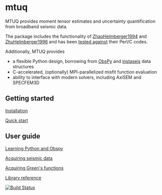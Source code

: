 # mtuq

MTUQ provides *m*oment *t*ensor estimates and *u*ncertainty *q*uantification from broadband seismic data.  

The package includes the functionality of [ZhaoHelmberger1994] and [ZhuHelmberger1996] and has been [tested against](https://github.com/uafgeotools/mtuq/blob/master/tests/benchmark_cap_vs_mtuq.py) their Perl/C codes.

Additionally, MTUQ provides

- a flexible Python design, borrowing from [ObsPy] and [instaseis] data structures
- C-accelerated, (optionally) MPI-parallelized misfit function evaluation
- ability to interface with modern solvers, including AxiSEM and SPECFEM3D



## Getting started

[Installation](https://uafgeotools.github.io/mtuq/install/index.html)

[Quick start](https://uafgeotools.github.io/mtuq/quick_start.html)



## User guide

[Learning Python and Obspy](https://uafgeotools.github.io/mtuq/user_guide/01.html)

[Acquiring seismic data](https://uafgeotools.github.io/mtuq/user_guide/02.html)

[Acquiring Green's functions](https://uafgeotools.github.io/mtuq/user_guide/03.html)

[Library reference](https://uafgeotools.github.io/mtuq/library/index.html)



[![Build Status](https://travis-ci.org/uafseismo/mtuq.svg?branch=master)](https://travis-ci.org/uafseismo/mtuq)

[instaseis]: http://instaseis.net/

[obspy]: https://github.com/obspy/obspy/wiki

[ZhaoHelmberger1994]: https://pubs.geoscienceworld.org/ssa/bssa/article-abstract/84/1/91/102552/Source-estimation-from-broadband-regional?redirectedFrom=fulltext

[ZhuHelmberger1996]: https://pubs.geoscienceworld.org/ssa/bssa/article-abstract/86/5/1634/120218/Advancement-in-source-estimation-techniques-using?redirectedFrom=fulltext

